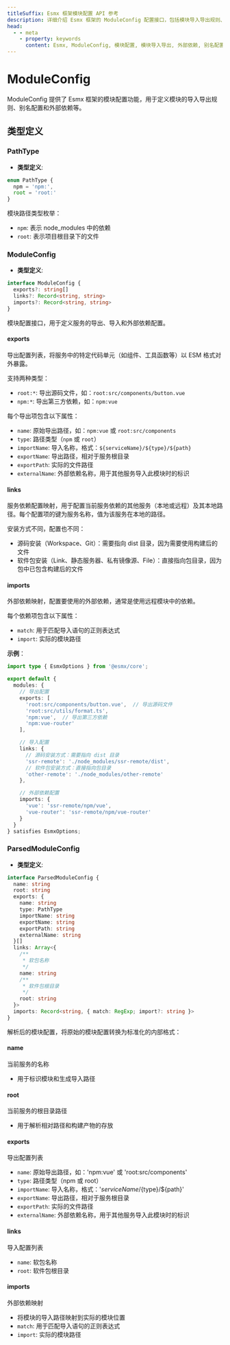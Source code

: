 ```yaml
---
titleSuffix: Esmx 框架模块配置 API 参考
description: 详细介绍 Esmx 框架的 ModuleConfig 配置接口，包括模块导入导出规则、别名配置和外部依赖管理，帮助开发者深入理解框架的模块化系统。
head:
  - - meta
    - property: keywords
      content: Esmx, ModuleConfig, 模块配置, 模块导入导出, 外部依赖, 别名配置, 依赖管理, Web 应用框架
---
```


# ModuleConfig

ModuleConfig 提供了 Esmx 框架的模块配置功能，用于定义模块的导入导出规则、别名配置和外部依赖等。

## 类型定义

### PathType

- **类型定义**:
```ts
enum PathType {
  npm = 'npm:', 
  root = 'root:'
}
```

模块路径类型枚举：
- `npm`: 表示 node_modules 中的依赖
- `root`: 表示项目根目录下的文件

### ModuleConfig

- **类型定义**:
```ts
interface ModuleConfig {
  exports?: string[]
  links?: Record<string, string>
  imports?: Record<string, string>
}
```

模块配置接口，用于定义服务的导出、导入和外部依赖配置。

#### exports

导出配置列表，将服务中的特定代码单元（如组件、工具函数等）以 ESM 格式对外暴露。

支持两种类型：
- `root:*`: 导出源码文件，如：`root:src/components/button.vue`
- `npm:*`: 导出第三方依赖，如：`npm:vue`

每个导出项包含以下属性：
- `name`: 原始导出路径，如：`npm:vue` 或 `root:src/components`
- `type`: 路径类型（`npm` 或 `root`）
- `importName`: 导入名称，格式：`${serviceName}/${type}/${path}`
- `exportName`: 导出路径，相对于服务根目录
- `exportPath`: 实际的文件路径
- `externalName`: 外部依赖名称，用于其他服务导入此模块时的标识

#### links

服务依赖配置映射，用于配置当前服务依赖的其他服务（本地或远程）及其本地路径。每个配置项的键为服务名称，值为该服务在本地的路径。

安装方式不同，配置也不同：
- 源码安装（Workspace、Git）：需要指向 dist 目录，因为需要使用构建后的文件
- 软件包安装（Link、静态服务器、私有镜像源、File）：直接指向包目录，因为包中已包含构建后的文件

#### imports

外部依赖映射，配置要使用的外部依赖，通常是使用远程模块中的依赖。

每个依赖项包含以下属性：
- `match`: 用于匹配导入语句的正则表达式
- `import`: 实际的模块路径

**示例**：
```ts title="entry.node.ts"
import type { EsmxOptions } from '@esmx/core';

export default {
  modules: {
    // 导出配置
    exports: [
      'root:src/components/button.vue',  // 导出源码文件
      'root:src/utils/format.ts',
      'npm:vue',  // 导出第三方依赖
      'npm:vue-router'
    ],

    // 导入配置
    links: {
      // 源码安装方式：需要指向 dist 目录
      'ssr-remote': './node_modules/ssr-remote/dist',
      // 软件包安装方式：直接指向包目录
      'other-remote': './node_modules/other-remote'
    },

    // 外部依赖配置
    imports: {
      'vue': 'ssr-remote/npm/vue',
      'vue-router': 'ssr-remote/npm/vue-router'
    }
  }
} satisfies EsmxOptions;
```

### ParsedModuleConfig

- **类型定义**:
```ts
interface ParsedModuleConfig {
  name: string
  root: string
  exports: {
    name: string
    type: PathType
    importName: string
    exportName: string
    exportPath: string
    externalName: string
  }[]
  links: Array<{
    /**
     * 软包名称
     */
    name: string
    /**
     * 软件包根目录
     */
    root: string
  }>
  imports: Record<string, { match: RegExp; import?: string }>
}
```

解析后的模块配置，将原始的模块配置转换为标准化的内部格式：

#### name
当前服务的名称
- 用于标识模块和生成导入路径

#### root
当前服务的根目录路径
- 用于解析相对路径和构建产物的存放

#### exports
导出配置列表
- `name`: 原始导出路径，如：'npm:vue' 或 'root:src/components'
- `type`: 路径类型（npm 或 root）
- `importName`: 导入名称，格式：'${serviceName}/${type}/${path}'
- `exportName`: 导出路径，相对于服务根目录
- `exportPath`: 实际的文件路径
- `externalName`: 外部依赖名称，用于其他服务导入此模块时的标识

#### links
导入配置列表
- `name`: 软包名称
- `root`: 软件包根目录

#### imports
外部依赖映射
- 将模块的导入路径映射到实际的模块位置
- `match`: 用于匹配导入语句的正则表达式
- `import`: 实际的模块路径
